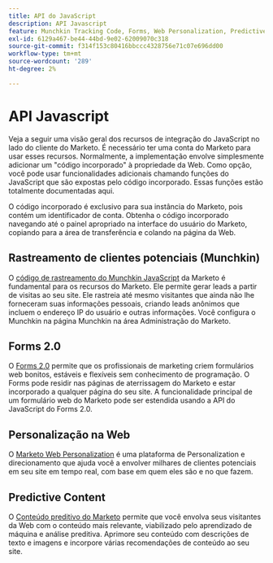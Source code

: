 ```yaml
---
title: API do JavaScript
description: API Javascript
feature: Munchkin Tracking Code, Forms, Web Personalization, Predictive Content, Social, Javascript
exl-id: 6129a467-be44-44bd-9e02-62009070c318
source-git-commit: f314f153c80416bbccc4328756e71c07e696dd00
workflow-type: tm+mt
source-wordcount: '289'
ht-degree: 2%

---
```


# API Javascript

Veja a seguir uma visão geral dos recursos de integração do JavaScript no lado do cliente do Marketo. É necessário ter uma conta do Marketo para usar esses recursos. Normalmente, a implementação envolve simplesmente adicionar um &quot;código incorporado&quot; à propriedade da Web. Como opção, você pode usar funcionalidades adicionais chamando funções do JavaScript que são expostas pelo código incorporado. Essas funções estão totalmente documentadas aqui.

O código incorporado é exclusivo para sua instância do Marketo, pois contém um identificador de conta. Obtenha o código incorporado navegando até o painel apropriado na interface do usuário do Marketo, copiando para a área de transferência e colando na página da Web.

## Rastreamento de clientes potenciais (Munchkin)

O [código de rastreamento do Munchkin JavaScript](lead-tracking.md) da Marketo é fundamental para os recursos do Marketo. Ele permite gerar leads a partir de visitas ao seu site. Ele rastreia até mesmo visitantes que ainda não lhe forneceram suas informações pessoais, criando leads anônimos que incluem o endereço IP do usuário e outras informações. Você configura o Munchkin na página Munchkin na área Administração do Marketo.

## Forms 2.0

O [Forms 2.0](forms-api-reference.md) permite que os profissionais de marketing criem formulários web bonitos, estáveis e flexíveis sem conhecimento de programação. O Forms pode residir nas páginas de aterrissagem do Marketo e estar incorporado a qualquer página do seu site. A funcionalidade principal de um formulário web do Marketo pode ser estendida usando a API do JavaScript do Forms 2.0.

## Personalização na Web

O [Marketo Web Personalization](web-personalization.md) é uma plataforma de Personalization e direcionamento que ajuda você a envolver milhares de clientes potenciais em seu site em tempo real, com base em quem eles são e no que fazem.

## Predictive Content

O [Conteúdo preditivo do Marketo](predictive-content.md) permite que você envolva seus visitantes da Web com o conteúdo mais relevante, viabilizado pelo aprendizado de máquina e análise preditiva. Aprimore seu conteúdo com descrições de texto e imagens e incorpore várias recomendações de conteúdo ao seu site.

